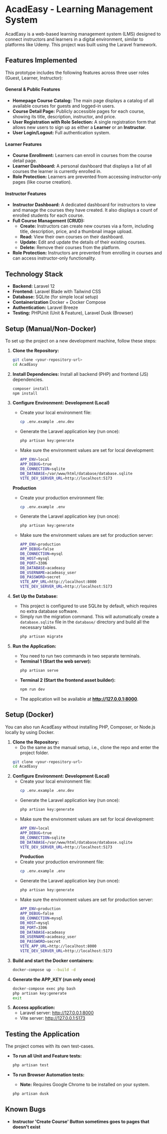 # AcadEasy - Learning Management System

AcadEasy is a web-based learning management system (LMS) designed to connect instructors and learners in a digital environment, similar to platforms like Udemy. This project was built using the Laravel framework.

## Features Implemented

This prototype includes the following features across three user roles (Guest, Learner, Instructor):

#### General & Public Features
- **Homepage Course Catalog:** The main page displays a catalog of all available courses for guests and logged-in users.
- **Course Detail Page:** Publicly accessible pages for each course, showing its title, description, instructor, and price.
- **User Registration with Role Selection:** A single registration form that allows new users to sign up as either a **Learner** or an **Instructor**.
- **User Login/Logout:** Full authentication system.

#### Learner Features
- **Course Enrollment:** Learners can enroll in courses from the course detail page.
- **Learner Dashboard:** A personal dashboard that displays a list of all courses the learner is currently enrolled in.
- **Role Protection:** Learners are prevented from accessing instructor-only pages (like course creation).

#### Instructor Features
- **Instructor Dashboard:** A dedicated dashboard for instructors to view and manage the courses they have created. It also displays a count of enrolled students for each course.
- **Full Course Management (CRUD):**
    - **Create:** Instructors can create new courses via a form, including title, description, price, and a thumbnail image upload.
    - **Read:** View their own courses on their dashboard.
    - **Update:** Edit and update the details of their existing courses.
    - **Delete:** Remove their courses from the platform.
- **Role Protection:** Instructors are prevented from enrolling in courses and can access instructor-only functionality.

## Technology Stack

- **Backend:** Laravel 12
- **Frontend:** Laravel Blade with Tailwind CSS
- **Database:** SQLite (for simple local setup)
- **Containerization** Docker + Docker Compose
- **Authentication:** Laravel Breeze
- **Testing:** PHPUnit (Unit & Feature), Laravel Dusk (Browser)

## Setup (Manual/Non-Docker)

To set up the project on a new development machine, follow these steps:

1.  **Clone the Repository:**
    ```bash
    git clone <your-repository-url>
    cd AcadEasy
    ```

2.  **Install Dependencies:** Install all backend (PHP) and frontend (JS) dependencies.
    ```bash
    composer install
    npm install
    ```

3.  **Configure Environment:**
    **Development (Local)**
    - Create your local environment file:
      ```bash
      cp .env.example .env.dev
      ```
    - Generate the Laravel application key (run once):
      ```bash
      php artisan key:generate
      ```
    - Make sure the environment values are set for local development:
      ```bash
      APP_ENV=local
      APP_DEBUG=true
      DB_CONNECTION=sqlite
      DB_DATABASE=/var/www/html/database/database.sqlite
      VITE_DEV_SERVER_URL=http://localhost:5173
      ```
    **Production**
    - Create your production environment file:
      ```bash
      cp .env.example .env
      ```
    - Generate the Laravel application key (run once):
      ```bash
      php artisan key:generate
      ```
    - Make sure the environment values are set for production server:
      ```bash
      APP_ENV=production
      APP_DEBUG=false
      DB_CONNECTION=mysql
      DB_HOST=mysql
      DB_PORT=3306
      DB_DATABASE=acadeasy
      DB_USERNAME=acadeasy_user
      DB_PASSWORD=secret
      VITE_APP_URL=http://localhost:8000
      VITE_DEV_SERVER_URL=http://localhost:5173
      ```

4.  **Set Up the Database:**
    - This project is configured to use SQLite by default, which requires no extra database software.
    - Simply run the migration command. This will automatically create a `database.sqlite` file in the `database/` directory and build all the necessary tables.
      ```bash
      php artisan migrate
      ```

5.  **Run the Application:**
    - You need to run two commands in two separate terminals.
    - **Terminal 1 (Start the web server):**
      ```bash
      php artisan serve
      ```
    - **Terminal 2 (Start the frontend asset builder):**
      ```bash
      npm run dev
      ```
    - The application will be available at **http://127.0.0.1:8000**.

## Setup (Docker)

You can also run AcadEasy without installing PHP, Composer, or Node.js locally by using Docker.

1.  **Clone the Repository:**
    - Do the same as the manual setup, i.e., clone the repo and enter the project folder.
    ```bash
    git clone <your-repository-url>
    cd AcadEasy
    ```
2.  **Configure Environment:**
    **Development (Local)**
    - Create your local environment file:
      ```bash
      cp .env.example .env.dev
      ```
    - Generate the Laravel application key (run once):
      ```bash
      php artisan key:generate
      ```
    - Make sure the environment values are set for local development:
      ```bash
      APP_ENV=local
      APP_DEBUG=true
      DB_CONNECTION=sqlite
      DB_DATABASE=/var/www/html/database/database.sqlite
      VITE_DEV_SERVER_URL=http://localhost:5173
      ```
      **Production**
    - Create your production environment file:
      ```bash
      cp .env.example .env
      ```
    - Generate the Laravel application key (run once):
      ```bash
      php artisan key:generate
      ```
    - Make sure the environment values are set for production server:
      ```bash
      APP_ENV=production
      APP_DEBUG=false
      DB_CONNECTION=mysql
      DB_HOST=mysql
      DB_PORT=3306
      DB_DATABASE=acadeasy
      DB_USERNAME=acadeasy_user
      DB_PASSWORD=secret
      VITE_APP_URL=http://localhost:8000
      VITE_DEV_SERVER_URL=http://localhost:5173
      ```
4.  **Build and start the Docker containers:**
    ```bash
    docker-compose up --build -d
    ```
5.  **Generate the APP_KEY (run only once)**
    ```bash
    docker-compose exec php bash
    php artisan key:generate
    exit
    ```
6. **Access application:**
    - Laravel server: http://127.0.0.1:8000
    - Vite server: http://127.0.0.1:5173

## Testing the Application

The project comes with its own test-cases.

- **To run all Unit and Feature tests:**
  ```bash
  php artisan test
  ```

- **To run Browser Automation tests:**
  - **Note:** Requires Google Chrome to be installed on your system.
  ```bash
  php artisan dusk
  ```

## Known Bugs
- **Instructor 'Create Course' Button sometimes goes to pages that doesn't exist**
